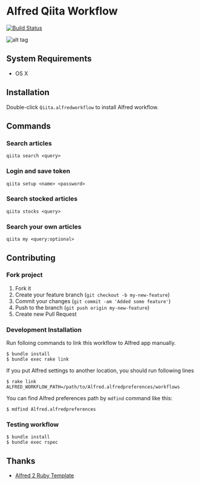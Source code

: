 # Alfred Qiita Workflow

[![Build Status](https://travis-ci.org/oame/alfred-qiita-workflow.svg?branch=master)](https://travis-ci.org/oame/alfred-qiita-workflow)

![alt tag](https://raw.github.com/oame/alfred-qiita-workflow/master/screenshots/qiita-workflow.png)

## System Requirements

- OS X

## Installation

Double-click `Qiita.alfredworkflow` to install Alfred workflow.

## Commands

### Search articles

```
qiita search <query>
```

### Login and save token

```
qiita setup <name> <password>
```

### Search stocked articles

```
qiita stocks <query>
```

### Search your own articles

```
qiita my <query:optional>
```

## Contributing

### Fork project

1. Fork it
2. Create your feature branch (`git checkout -b my-new-feature`)
3. Commit your changes (`git commit -am 'Added some feature'`)
4. Push to the branch (`git push origin my-new-feature`)
5. Create new Pull Request

### Development Installation

Run folloing commands to link this workflow to Alfred app manually.

```
$ bundle install
$ bundle exec rake link
```

If you put Alfred settings to another location, you should run following lines

```
$ rake link ALFRED_WORKFLOW_PATH=/path/to/Alfred.alfredpreferences/workflows
```

You can find Alfred preferences path by `mdfind` command like this:

```
$ mdfind Alfred.alfredpreferences
```

### Testing workflow
```
$ bundle install
$ bundle exec rspec
```


## Thanks

- [Alfred 2 Ruby Template](https://github.com/zhaocai/alfred2-ruby-template)
